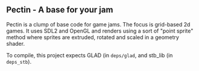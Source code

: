 ## Pectin - A base for your jam

Pectin is a clump of base code for game jams. The focus is grid-based 2d games. It uses SDL2 and OpenGL and renders using a sort of "point sprite" method where sprites are extruded, rotated and scaled in a geometry shader.

To compile, this project expects GLAD (in `deps/glad`, and stb_lib (in `deps_stb`).